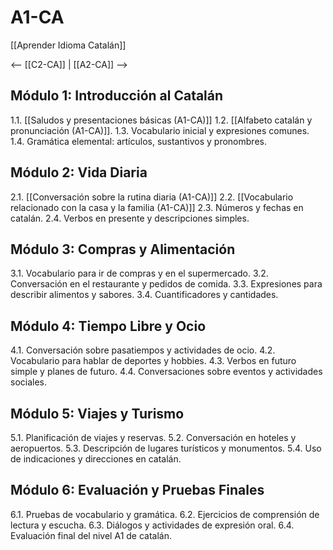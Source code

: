 # A1-CA

[[Aprender Idioma Catalán]]

<-- [[C2-CA]] | [[A2-CA]] --> 

## Módulo 1: Introducción al Catalán

1.1. [[Saludos y presentaciones básicas (A1-CA)]]
1.2. [[Alfabeto catalán y pronunciación (A1-CA)]].
1.3. Vocabulario inicial y expresiones comunes.
1.4. Gramática elemental: artículos, sustantivos y pronombres.

## Módulo 2: Vida Diaria

2.1. [[Conversación sobre la rutina diaria (A1-CA)]]
2.2. [[Vocabulario relacionado con la casa y la familia (A1-CA)]]
2.3. Números y fechas en catalán.
2.4. Verbos en presente y descripciones simples.

## Módulo 3: Compras y Alimentación

3.1. Vocabulario para ir de compras y en el supermercado.
3.2. Conversación en el restaurante y pedidos de comida.
3.3. Expresiones para describir alimentos y sabores.
3.4. Cuantificadores y cantidades.

## Módulo 4: Tiempo Libre y Ocio

4.1. Conversación sobre pasatiempos y actividades de ocio.
4.2. Vocabulario para hablar de deportes y hobbies.
4.3. Verbos en futuro simple y planes de futuro.
4.4. Conversaciones sobre eventos y actividades sociales.

## Módulo 5: Viajes y Turismo

5.1. Planificación de viajes y reservas.
5.2. Conversación en hoteles y aeropuertos.
5.3. Descripción de lugares turísticos y monumentos.
5.4. Uso de indicaciones y direcciones en catalán.

## Módulo 6: Evaluación y Pruebas Finales

6.1. Pruebas de vocabulario y gramática.
6.2. Ejercicios de comprensión de lectura y escucha.
6.3. Diálogos y actividades de expresión oral.
6.4. Evaluación final del nivel A1 de catalán.



